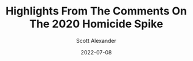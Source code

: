 ---
layout: podcast
title: "Highlights From The Comments On The 2020 Homicide Spike"
author: Scott Alexander
description: https://astralcodexten.substack.com/p/highlights-from-the-comments-on-the-bb9
date: 2022-07-08
length: 5400811
duration: 1350
guid: highlights-from-the-comments-on-the-bb9
---